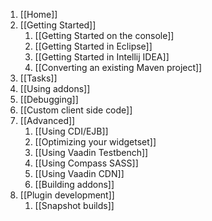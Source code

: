 1. [[Home]]
1. [[Getting Started]]
    1. [[Getting Started on the console]]
    1. [[Getting Started in Eclipse]]
    1. [[Getting Started in Intellij IDEA]]
    1. [[Converting an existing Maven project]]
1. [[Tasks]]
1. [[Using addons]]
1. [[Debugging]]
1. [[Custom client side code]]
1. [[Advanced]]
    1. [[Using CDI/EJB]]
    1. [[Optimizing your widgetset]]
    1. [[Using Vaadin Testbench]]
    1. [[Using Compass SASS]]
    1. [[Using Vaadin CDN]] 
    1. [[Building addons]]
1. [[Plugin development]]
    1. [[Snapshot builds]]
